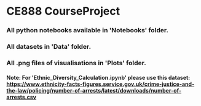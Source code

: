 # CE888 CourseProject

### All python notebooks available in 'Notebooks' folder.
### All datasets in 'Data' folder.
### All .png files of visualisations in 'Plots' folder.

#### Note: For 'Ethnic_Diversity_Calculation.ipynb' please use this dataset: https://www.ethnicity-facts-figures.service.gov.uk/crime-justice-and-the-law/policing/number-of-arrests/latest/downloads/number-of-arrests.csv
